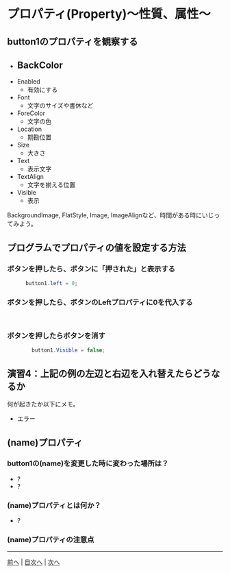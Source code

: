 # プロパティ(Property)～性質、属性～

## button1のプロパティを観察する

- BackColor
  - 
- Enabled
  - 有効にする
- Font
  - 文字のサイズや書休など
- ForeColor
  - 文字の色
- Location
  - 期勘位置
- Size
  - 大きさ
- Text
  - 表示文字
- TextAlign
  - 文字を揃える位置
- Visible
  - 表示

BackgroundImage, FlatStyle, Image, ImageAlignなど、時間がある時にいじってみよう。

## プログラムでプロパティの値を設定する方法
### ボタンを押したら、ボタンに「押された」と表示する

```cs
      button1.left = 0;
```

### ボタンを押したら、ボタンのLeftプロパティに0を代入する

```cs
       
```

### ボタンを押したらボタンを消す

```cs
        button1.Visible = false;
```

## 演習4：上記の例の左辺と右辺を入れ替えたらどうなるか
何が起きたか以下にメモ。

- エラー

## (name)プロパティ
### button1の(name)を変更した時に変わった場所は？

- ?
- ?

### (name)プロパティとは何か？

- ?

### (name)プロパティの注意点


---

[前へ](03.md) | [目次へ](README.md#%E7%9B%AE%E6%AC%A1) | [次へ](05.md)

